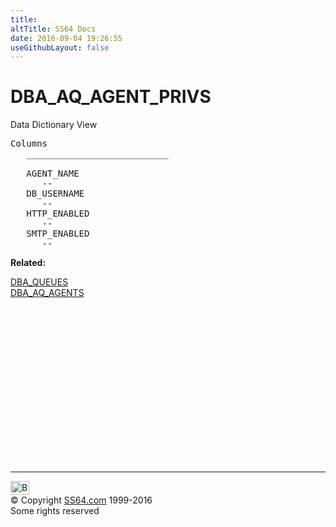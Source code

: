```yaml
---
title:
altTitle: SS64 Docs
date: 2016-09-04 19:26:55
useGithubLayout: false
---
```

<!-- #BeginLibraryItem "/Library/head_orad.lbi" --><!-- #EndLibraryItem --><h1>DBA_AQ_AGENT_PRIVS </h1><p> Data Dictionary View </p> 
 
<pre>Columns
   ___________________________
 
   AGENT_NAME
      --
   DB_USERNAME
      --
   HTTP_ENABLED
      --
   SMTP_ENABLED
      --</pre>
<p><b>Related:</b></p>
<p><a href="DBA_QUEUES.html">DBA_QUEUES</a><br>
<a href="DBA_AQ_AGENTS.html">DBA_AQ_AGENTS</a></p><!-- #BeginLibraryItem "/Library/foot_orad.lbi" --><p>
<!-- oracle-footer -->
<ins class="adsbygoogle" style="display:inline-block;width:300px;height:250px" data-ad-client="ca-pub-6140977852749469" data-ad-slot="4275490898"></ins>
<script>
(adsbygoogle = window.adsbygoogle || []).push({});
</script></p>
<hr>
<div id="bl" class="footer"><a href="DBA_AQ_AGENT_PRIVS.html#"><img src="../images/top.png" width="30" height="22" alt="Back to the Top"></a></div>
<div id="br" class="footer, tagline">© Copyright <a href="../index.html">SS64.com</a> 1999-2016<br>
Some rights reserved</div>
<!-- #EndLibraryItem -->


